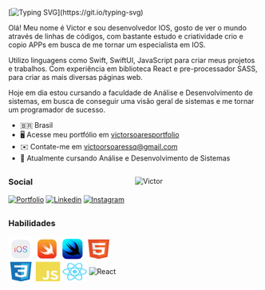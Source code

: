 
[![Typing SVG](https://readme-typing-svg.demolab.com?font=Arial&weight=600&size=25&pause=1000&color=4e71ee&random=false&width=435&height=40&lines=Ol%C3%A1%2C+eu+sou+o+Victor+Soares!)](https://git.io/typing-svg)

<p align="left">Olá! Meu nome é Victor e sou desenvolvedor IOS, gosto de ver o mundo através de linhas de códigos, com bastante estudo e criatividade crio e copio APPs em busca de me tornar um especialista em IOS.</p>
  
<p align="left">Utilizo linguagens como Swift, SwiftUI, JavaScript para criar meus projetos e trabalhos. Com experiência em biblioteca React e pre-processador SASS, para criar as mais diversas páginas web.</p>

<p align="left">Hoje em dia estou cursando a faculdade de Análise e Desenvolvimento de sistemas, em busca de conseguir uma visão geral de sistemas e me tornar um programador de sucesso.</p>

  - 🇧🇷 Brasil
  - 🖥️ Acesse meu portfólio em <a href='https://victorsoaresportfolio.netlify.app/'>victorsoaresportfolio</a>
  - ✉️ Contate-me em <a href='mailto:victoorsoaressq@gmail.com'>victoorsoaressq@gmail.com</a>
  - 🚀 Atualmente cursando Análise e Desenvolvimento de Sistemas

##

<img align="right" alt="Victor" height="250" margin="10" width="250" src="https://front-end-beta.netlify.app/static/media/Victinho.aaf432afe06cf18512d0.gif">

<h3 align="left">Social</h3>

[![Portfolio](https://img.shields.io/badge/Portfolio-255E63?style=for-the-badge&logo=About.me&logoColor=white)](https://victorsoaresportfolio.netlify.app/)
[![Linkedin](https://img.shields.io/badge/LinkedIn-0077B5?style=for-the-badge&logo=linkedin&logoColor=white)](https://www.linkedin.com/in/victor-soares-344b811ab/)
[![Instagram](https://img.shields.io/badge/Instagram-E4405F?style=for-the-badge&logo=instagram&logoColor=white)](https://www.instagram.com/victoor_soaressq/)

##

<h3 align="left">Habilidades</h3>

<div style="display: inline_block">
  <img align="center" height="50" width="50" src="./icons/ios.svg" target="_blank">
  <img align="center" height="47" width="47" src="./icons/swift2.png">
  <img align="center" height="47" width="47" src="./icons/swiftui.png">
  <img align="center" alt="HTML" height="40" width="50" src="https://raw.githubusercontent.com/devicons/devicon/master/icons/html5/html5-original.svg">
  <img align="center" alt="CSS" height="40" width="50" src="https://raw.githubusercontent.com/devicons/devicon/master/icons/css3/css3-original.svg">
  <img align="center" alt="Js" height="40" width="50" src="https://raw.githubusercontent.com/devicons/devicon/master/icons/javascript/javascript-plain.svg">
  <img align="center" alt="React" height="40" width="50" src="https://raw.githubusercontent.com/devicons/devicon/master/icons/react/react-original.svg">
  <img align="center" alt="React" height="40" width="40" src="https://sass-lang.com/assets/img/styleguide/seal-color.png">
</div>
  

  


